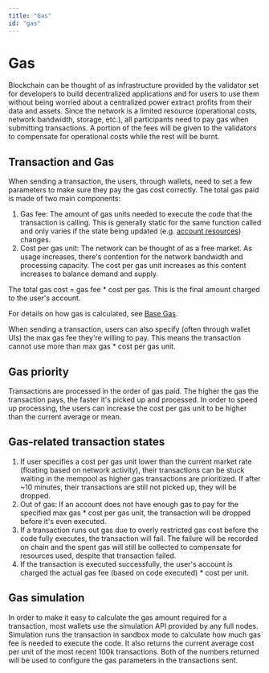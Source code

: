 ```yaml
---
title: "Gas"
id: "gas"
---
```


# Gas
Blockchain can be thought of as infrastructure provided by the validator set for developers to build decentralized applications
and for users to use them without being worried about a centralized power extract profits from their data and assets. Since the
network is a limited resource (operational costs, network bandwidth, storage, etc.), all participants need to pay gas when
submitting transactions. A portion of the fees will be given to the validators to compensate for operational costs while the
rest will be burnt.

## Transaction and Gas
When sending a transaction, the users, through wallets, need to set a few parameters to make sure they pay the gas cost correctly.
The total gas paid is made of two main components:
1. Gas fee: The amount of gas units needed to execute the code that the transaction is calling. This is generally static for
the same function called and only varies if the state being updated (e.g. [account resources](./resources.md)) changes.
2. Cost per gas unit: The network can be thought of as a free market. As usage increases, there's contention for the network
bandwidth and processing capacity. The cost per gas unit increases as this content increases to balance demand and supply.

The total gas cost = gas fee * cost per gas. This is the final amount charged to the user's account.

For details on how gas is calculated, see [Base Gas](./base-gas.md).

When sending a transaction, users can also specify (often through wallet UIs) the max gas fee they're willing to pay.
This means the transaction cannot use more than max gas * cost per gas unit.

## Gas priority
Transactions are processed in the order of gas paid. The higher the gas the transaction pays, the faster it's picked up and processed.
In order to speed up processing, the users can increase the cost per gas unit to be higher than the current average or mean.

## Gas-related transaction states
1. If user specifies a cost per gas unit lower than the current market rate (floating based on network activity), their transactions
can be stuck waiting in the mempool as higher gas transactions are prioritized. If after ~10 minutes, their transactions are still
not picked up, they will be dropped.
2. Out of gas: If an account does not have enough gas to pay for the specified max gas * cost per gas unit, the transaction will 
be dropped before it's even executed.
3. If a transaction runs out gas due to overly restricted gas cost before the code fully executes, the transaction will fail. The
failure will be recorded on chain and the spent gas will still be collected to compensate for resources used, despite that
transaction failed.
4. If the transaction is executed successfully, the user's account is charged the actual gas fee (based on code executed) * cost per unit.

## Gas simulation
In order to make it easy to calculate the gas amount required for a transaction, most wallets use the simulation API provided by
any full nodes. Simulation runs the transaction in sandbox mode to calculate how much gas fee is needed to execute the code. It also
returns the current average cost per unit of the most recent 100k transactions. Both of the numbers returned will be used to configure
the gas parameters in the transactions sent.

